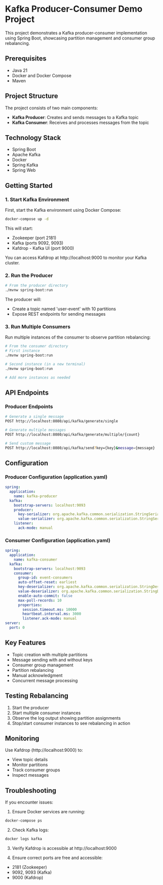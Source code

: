 # Kafka Producer-Consumer Demo Project

This project demonstrates a Kafka producer-consumer implementation using Spring Boot, showcasing partition management and consumer group rebalancing.

## Prerequisites

- Java 21
- Docker and Docker Compose
- Maven

## Project Structure

The project consists of two main components:
- **Kafka Producer**: Creates and sends messages to a Kafka topic
- **Kafka Consumer**: Receives and processes messages from the topic

## Technology Stack

- Spring Boot
- Apache Kafka
- Docker
- Spring Kafka
- Spring Web

## Getting Started

### 1. Start Kafka Environment

First, start the Kafka environment using Docker Compose:

```bash
docker-compose up -d
```

This will start:
- Zookeeper (port 2181)
- Kafka (ports 9092, 9093)
- Kafdrop - Kafka UI (port 9000)

You can access Kafdrop at http://localhost:9000 to monitor your Kafka cluster.

### 2. Run the Producer

```bash
# From the producer directory
./mvnw spring-boot:run
```

The producer will:
- Create a topic named 'user-event' with 10 partitions
- Expose REST endpoints for sending messages

### 3. Run Multiple Consumers

Run multiple instances of the consumer to observe partition rebalancing:

```bash
# From the consumer directory
# First instance
./mvnw spring-boot:run

# Second instance (in a new terminal)
./mvnw spring-boot:run

# Add more instances as needed
```

## API Endpoints

### Producer Endpoints

```bash
# Generate a single message
POST http://localhost:8080/api/kafka/generate/single

# Generate multiple messages
POST http://localhost:8080/api/kafka/generate/multiple/{count}

# Send custom message
POST http://localhost:8080/api/kafka/send?key={key}&message={message}
```

## Configuration

### Producer Configuration (application.yaml)
```yaml
spring:
  application:
    name: kafka-producer
  kafka:
    bootstrap-servers: localhost:9093
    producer:
      key-serializer: org.apache.kafka.common.serialization.StringSerializer
      value-serializer: org.apache.kafka.common.serialization.StringSerializer
    listener:
      ack-mode: manual
```

### Consumer Configuration (application.yaml)
```yaml
spring:
  application:
    name: kafka-consumer
  kafka:
    bootstrap-servers: localhost:9093
    consumer:
      group-id: event-consumers
      auto-offset-reset: earliest
      key-deserializer: org.apache.kafka.common.serialization.StringDeserializer
      value-deserializer: org.apache.kafka.common.serialization.StringDeserializer
      enable-auto-commit: false
      max-poll-records: 10
      properties:
        session.timeout.ms: 10000
        heartbeat.interval.ms: 3000
        listener.ack-mode: manual
server:
  port: 0
```

## Key Features

- Topic creation with multiple partitions
- Message sending with and without keys
- Consumer group management
- Partition rebalancing
- Manual acknowledgment
- Concurrent message processing

## Testing Rebalancing

1. Start the producer
2. Start multiple consumer instances
3. Observe the log output showing partition assignments
4. Stop/start consumer instances to see rebalancing in action

## Monitoring

Use Kafdrop (http://localhost:9000) to:
- View topic details
- Monitor partitions
- Track consumer groups
- Inspect messages

## Troubleshooting

If you encounter issues:

1. Ensure Docker services are running:
```bash
docker-compose ps
```

2. Check Kafka logs:
```bash
docker logs kafka
```

3. Verify Kafdrop is accessible at http://localhost:9000

4. Ensure correct ports are free and accessible:
- 2181 (Zookeeper)
- 9092, 9093 (Kafka)
- 9000 (Kafdrop)
